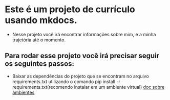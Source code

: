 # Este é um projeto de currículo usando mkdocs.
  - Nesse projeto você irá encontrar informações sobre mim, e a minha trajetória até o momento.

## Para rodar esse projeto você irá precisar seguir os seguintes passos:
- Baixar as dependências do projeto que se encontram no arquivo requirements.txt utilizando o comando pip install -r requirements.txt(recomendo instalar em um ambiente virtual) [doc sobre ambientes](https://docs.python.org/pt-br/3/library/venv.html#module-venv)
